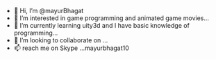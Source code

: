- 👋 Hi, I’m @mayurBhagat
- 👀 I’m interested in game programming and animated game movies...
- 🌱 I’m currently learning uity3d and I have basic knowledge of programming...
- 💞️ I’m looking to collaborate on ...
- 📫  reach me on Skype ...mayurbhagat10

<!---
mayurBhagat/mayurBhagat is a ✨ special ✨ repository because its `README.md` (this file) appears on your GitHub profile.
You can click the Preview link to take a look at your changes.
--->
